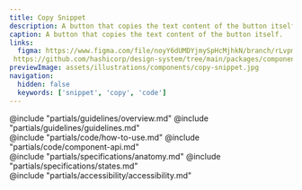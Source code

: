 ```yaml
---
title: Copy Snippet
description: A button that copies the text content of the button itself.
caption: A button that copies the text content of the button itself.
links:
  figma: https://www.figma.com/file/noyY6dUMDYjmySpHcMjhkN/branch/rLvpmUN7ClBOAx5iPU5PvU/HDS-Product---Components?type=design&node-id=40399%3A101737&mode=design&t=FeiIRDCnPlQf4c7i-1
 https://github.com/hashicorp/design-system/tree/main/packages/components/addon/components/hds/copy/snippet
previewImage: assets/illustrations/components/copy-snippet.jpg
navigation:
  hidden: false
  keywords: ['snippet', 'copy', 'code']
---
```


<section data-tab="Guidelines">
  @include "partials/guidelines/overview.md"
  @include "partials/guidelines/guidelines.md"
</section>

<section data-tab="Code">
  @include "partials/code/how-to-use.md"
  @include "partials/code/component-api.md"
</section>

<section data-tab="Specifications">
  @include "partials/specifications/anatomy.md"
  @include "partials/specifications/states.md"
</section>

<section data-tab="Accessibility">
  @include "partials/accessibility/accessibility.md"
</section>